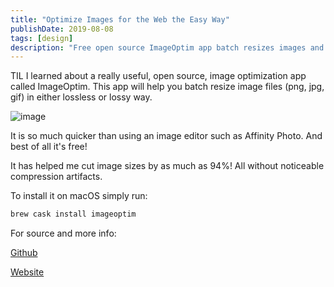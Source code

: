 ```yaml
---
title: "Optimize Images for the Web the Easy Way"
publishDate: 2019-08-08
tags: [design]
description: "Free open source ImageOptim app batch resizes images and cuts file sizes by up to 94% without compression artifacts."
---
```


TIL I learned about a really useful, open source, image optimization app called ImageOptim. This app will help you batch resize image files (png, jpg, gif) in either lossless or lossy way.

![image](/images/RcwWDwG.png)

It is so much quicker than using an image editor such as Affinity Photo. And best of all it's free!

It has helped me cut image sizes by as much as 94%! All without noticeable compression artifacts.

To install it on macOS simply run:

```bash
brew cask install imageoptim
```

For source and more info:

[Github](https://github.com/ImageOptim/ImageOptim)

[Website](https://imageoptim.com/mac)